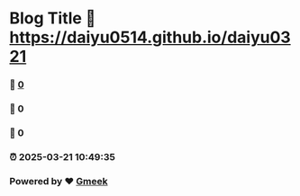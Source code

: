 # Blog Title :link: https://daiyu0514.github.io/daiyu0321 
### :page_facing_up: [0](https://daiyu0514.github.io/daiyu0321/tag.html) 
### :speech_balloon: 0 
### :hibiscus: 0 
### :alarm_clock: 2025-03-21 10:49:35 
### Powered by :heart: [Gmeek](https://github.com/Meekdai/Gmeek)
